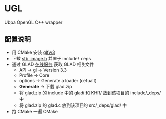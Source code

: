 # UGL
Ubpa OpenGL C++ wrapper

## 配置说明

- 用 CMake 安装 [glfw3](https://github.com/glfw/glfw) 
- 下载 [stb_image.h](https://raw.githubusercontent.com/nothings/stb/master/stb_image.h) 并置于 include/_deps
- 通过 GLAD [在线服务](http://glad.dav1d.de/) 获取 GLAD 相关文件
  - API -> gl -> Version 3.3
  - Profile -> Core
  - options -> Generate a loader (defualt)
  - **Generate** -> 下载 glad.zip
  - 将  glad.zip 的 include 中的 glad/ 和 KHR/ 放到该项目的 include/_deps/ 中
  - 将 glad.zip 的 glad.c 放到该项目的 src/_deps/glad/ 中
- 跑 CMake 一遍 CMake

